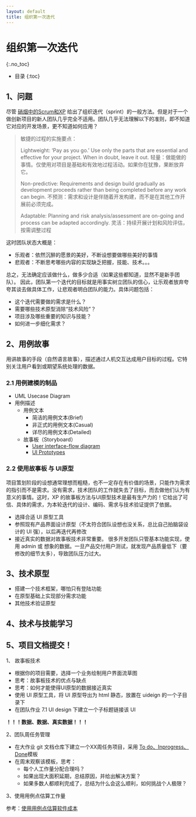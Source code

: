 ```yaml
---
layout: default
title: 组织第一次迭代
---
```


# 组织第一次迭代
{:.no_toc}

* 目录
{:toc}

## 1、问题

尽管 [硝烟中的Scrum和XP](http://www.infoq.com/cn/minibooks/scrum-xp-from-the-trenches) 给出了组织迭代（sprint）的一般方法。但是对于一个做创新项目的新人团队几乎完全不适用。团队几乎无法理解以下的准则，即不知道它对应的开发场景，更不知道如何应用？

> 敏捷的过程的实施要点：
>
> Lightweight: ‘Pay as you go.’ Use only the parts that are essential and effective for your project. When in doubt, leave it out.
> 轻量：做能做的事情。仅使用对项目是基础和有效地过程活动。如果你在犹豫，果断放弃它。  
>
> Non-predictive: Requirements and design build gradually as development proceeds rather than being completed before any work can begin.
> 不预测：需求和设计是伴随着开发构建，而不是在其他工作开展前必须完成。
>
> Adaptable: Planning and risk analysis/assessment are on-going and process can be adapted accordingly.
> 灵活：持续开展计划和风险评估，按需调整过程

这时团队状态大概是：

- 乐观者：依然沉醉的愿景的美好，不断设想要做哪些美好的事情
- 悲观者：不断思考哪些内容的实现缺乏把握，技能、技术。。。

总之，无法确定应该做什么，做多少合适（如果这些都知道，显然不是新手团队）。 因此，团队第一个迭代的目标就是用事实树立团队的信心，让乐观者放弃夸夸其谈去做具体工作，让悲观者明白团队的能力。具体问题包括：

* 这个迭代需要做的需求是什么？
* 需要哪些技术原型消除“技术风险”？
* 项目涉及哪些重要的知识与技能？
* 如何进一步细化需求？

## 2、用例故事

用讲故事的手段（自然语言故事），描述通过人机交互达成用户目标的过程。它特别关注用户看到或期望系统处理的数据。

### 2.1 用例建模的制品

* UML Usecase Diagram
* 用例描述
    - 用例文本
        - 简洁的用例文本(Brief)
        - 非正式的用例文本(Casual)
        - 详尽的用例文本(Detailed)
    - 故事板（Storyboard）
        - [User interface-flow diagram](http://agilemodeling.com/artifacts/uiFlowDiagram.htm)
        - [UI Prototypes](http://agilemodeling.com/artifacts/uiPrototype.htm)

### 2.2 使用故事板 与 UI原型

项目策划阶段的设想通常理想而粗糙，也不一定存在有价值的场景，只能作为需求的指引而不是需求。没有需求，技术团队的工作就失去了目标，而去做他们认为有意义的事情。这时，XP 的故事板方法与UI原型技术是最有生产力的！它给出了可信、具体的需求，为本轮迭代的设计、编码、需求与技术验证提供了依据。

* 选择合适 UI 原型工具
* 参照现有产品界面设计原型（不太符合团队设想也没关系，总比自己拍脑袋设计的 UI 强），以后再迭代再修改
* 接近真实的数据对故事板技术非常重要。 很多开发团队只管基本功能实现，使用 admin 或 想象的数据。一旦产品交付用户测试，就发现产品质量低下（要修改的细节太多），导致团队压力过大。

## 3、技术原型

* 搭建一个技术框架，哪怕只有登陆功能
* 在原型基础上实现部分需求功能
* 其他技术验证原型

## 4、技术与技能学习

## 5、项目文档提交！

1、 故事板技术

* 根据你的项目需要，选择一个业务绘制用户界面流草图
* 思考：故事板技术的优点与缺点
* 思考：如何才能使得UI原型的数据接近真实
* 使用 UI 原型工具，将 UI 原型导出为 html 静态，放置在 uideign 的一个子目录下
* 在团队作业 7.1 UI design 下建立一个子标题链接该 UI

**！！！数据、数据、真实数据！！！**

2、团队周任务管理

* 在大作业 git 文档仓库下建立一个XX周任务项目，采用 [To do、Inprogress、Done](https://github.com/sysu-sasd-project/dashboard/projects/1)模板
* 在周末观察该模板，思考：
    - 每个人工作量分配合理吗？
    - 如果出现大面积延期，总结原因，并给出解决方案？
    - 如果多数人都顺利完成了，总结为什么会这么顺利，如何挑战个人极限？ 

3、使用用例点估算工作量

参考：[使用用例点估算软件成本](https://www.ibm.com/developerworks/cn/rational/edge/09/mar09/collaris_dekker/index.html)




